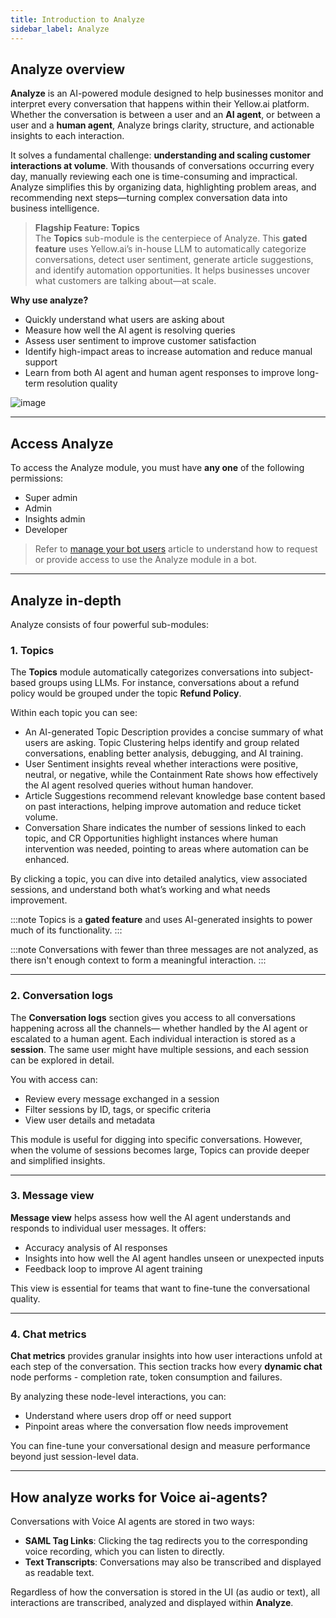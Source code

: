 ```yaml
---
title: Introduction to Analyze
sidebar_label: Analyze
---
```


## Analyze overview

**Analyze** is an AI-powered module designed to help businesses monitor and interpret every conversation that happens within their Yellow.ai platform. Whether the conversation is between a user and an **AI agent**, or between a user and a **human agent**, Analyze brings clarity, structure, and actionable insights to each interaction.

It solves a fundamental challenge: **understanding and scaling customer interactions at volume**. With thousands of conversations occurring every day, manually reviewing each one is time-consuming and impractical. Analyze simplifies this by organizing data, highlighting problem areas, and recommending next steps—turning complex conversation data into business intelligence.           


> **Flagship Feature: Topics**  
> The **Topics** sub-module is the centerpiece of Analyze. This **gated feature** uses Yellow.ai’s in-house LLM to automatically categorize conversations, detect user sentiment, generate article suggestions, and identify automation opportunities. It helps businesses uncover what customers are talking about—at scale.

**Why use analyze?**        

- Quickly understand what users are asking about
- Measure how well the AI agent is resolving queries
- Assess user sentiment to improve customer satisfaction
- Identify high-impact areas to increase automation and reduce manual support
- Learn from both AI agent and human agent responses to improve long-term resolution quality


![image](https://imgur.com/DH5YkBg.png)

---

## Access Analyze

To access the Analyze module, you must have **any one** of the following permissions:
- Super admin
- Admin
- Insights admin
- Developer


> Refer to [manage your bot users](https://docs.yellow.ai/docs/platform_concepts/Getting%20Started/add-bot-collaborators#share-bot-access) article to understand how to request or provide access to use the Analyze module in a bot.


---

## Analyze in-depth

Analyze consists of four powerful sub-modules:


### 1. Topics

The **Topics** module automatically categorizes conversations into subject-based groups using LLMs. For instance, conversations about a refund policy would be grouped under the topic **Refund Policy**.

Within each topic you can see:                      
- An AI-generated Topic Description provides a concise summary of what users are asking. Topic Clustering helps identify and group related conversations, enabling better analysis, debugging, and AI training.                   
- User Sentiment insights reveal whether interactions were positive, neutral, or negative, while the Containment Rate shows how effectively the AI agent resolved queries without human handover.                    
- Article Suggestions recommend relevant knowledge base content based on past interactions, helping improve automation and reduce ticket volume.                      
- Conversation Share indicates the number of sessions linked to each topic, and CR Opportunities highlight instances where human intervention was needed, pointing to areas where automation can be enhanced.                        
                             
By clicking a topic, you can dive into detailed analytics, view associated sessions, and understand both what’s working and what needs improvement.                  

:::note
Topics is a **gated feature** and uses AI-generated insights to power much of its functionality.
:::


:::note
Conversations with fewer than three messages are not analyzed, as there isn't enough context to form a meaningful interaction.
:::


---

### 2. Conversation logs

The **Conversation logs** section gives you access to all conversations happening across all the channels— whether handled by the AI agent or escalated to a human agent. Each individual interaction is stored as a **session**. The same user might have multiple sessions, and each session can be explored in detail.

You with access can:
- Review every message exchanged in a session
- Filter sessions by ID, tags, or specific criteria
- View user details and metadata

This module is useful for digging into specific conversations. However, when the volume of sessions becomes large, Topics can provide deeper and simplified insights.

---

### 3. Message view

**Message view** helps assess how well the AI agent understands and responds to individual user messages. It offers:
- Accuracy analysis of AI responses
- Insights into how well the AI agent handles unseen or unexpected inputs
- Feedback loop to improve AI agent training

This view is essential for teams that want to fine-tune the conversational quality.

---

### 4. Chat metrics

**Chat metrics** provides granular insights into how user interactions unfold at each step of the conversation. This section tracks how every **dynamic chat** node performs - completion rate, token consumption and failures.

By analyzing these node-level interactions, you can:
* Understand where users drop off or need support
* Pinpoint areas where the conversation flow needs improvement

You can fine-tune your conversational design and measure performance beyond just session-level data.

-----

## How analyze works for Voice ai-agents? 

Conversations with Voice AI agents are stored in two ways:
- **SAML Tag Links**: Clicking the tag redirects you to the corresponding voice recording, which you can listen to directly.
- **Text Transcripts**: Conversations may also be transcribed and displayed as readable text.

Regardless of how the conversation is stored in the UI (as audio or text), all interactions are transcribed, analyzed and displayed within **Analyze**.
